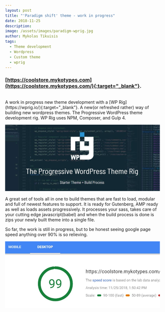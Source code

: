 ```yaml
---
layout: post
title: "'Paradigm shift' theme - work in progress"
date: 2018-11-25
description: 
image: /assets/images/paradigm-wprig.jpg
author: Mykolas Tikuisis
tags: 
  - Theme development
  - Wordpress
  - Custom theme
  - wprig
---
```


### [https://coolstore.mykotypes.com](https://coolstore.mykotypes.com/){:target="_blank"}.

<br>
A work in progress new theme development with a [WP Rig](https://wprig.io/){:target="_blank"}. A new(or refreshed rather) way of building new wordpress themes. The Progressive WordPress theme development rig. WP Rig uses NPM, Composer, and Gulp 4. 

![Placeholder](/assets/images/wprig.jpg)

A great set of tools all in one to build themes that are fast to load, modular and full of newest features to support. It is ready for Gutenberg, AMP ready as well as loads assets progressively. It processes your sass, takes care of your cutting edge javascript(babel) and when the build process is done is zips your newly built theme into a single file.

So far, the work is still in progress, but to be honest seeing google page speed anything over 90% is so relieving.

![speed](/assets/images/wprig-speed.jpg)